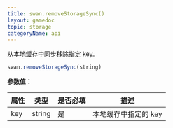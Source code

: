 ```yaml
---
title: swan.removeStorageSync()
layout: gamedoc
topic: storage
categoryName: api
---
```


从本地缓存中同步移除指定 key。

```js
swan.removeStorageSync(string)
```

**参数值：**

|属性|类型|是否必填|描述|
|-|-|-|-|
|key|string|是|本地缓存中指定的 key|